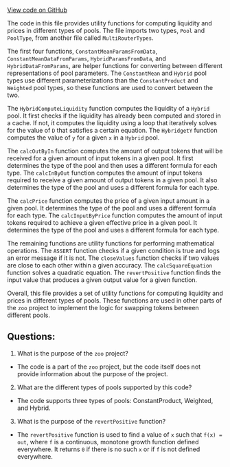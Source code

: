 [View code on GitHub](zoo-labs/zoo/blob/master/zdk/research/MultiRouting/src/MultiRouterMath.ts)

The code in this file provides utility functions for computing liquidity and prices in different types of pools. The file imports two types, `Pool` and `PoolType`, from another file called `MultiRouterTypes`. 

The first four functions, `ConstantMeanParamsFromData`, `ConstantMeanDataFromParams`, `HybridParamsFromData`, and `HybridDataFromParams`, are helper functions for converting between different representations of pool parameters. The `ConstantMean` and `Hybrid` pool types use different parameterizations than the `ConstantProduct` and `Weighted` pool types, so these functions are used to convert between the two. 

The `HybridComputeLiquidity` function computes the liquidity of a `Hybrid` pool. It first checks if the liquidity has already been computed and stored in a cache. If not, it computes the liquidity using a loop that iteratively solves for the value of `D` that satisfies a certain equation. The `HybridgetY` function computes the value of `y` for a given `x` in a `Hybrid` pool. 

The `calcOutByIn` function computes the amount of output tokens that will be received for a given amount of input tokens in a given pool. It first determines the type of the pool and then uses a different formula for each type. The `calcInByOut` function computes the amount of input tokens required to receive a given amount of output tokens in a given pool. It also determines the type of the pool and uses a different formula for each type. 

The `calcPrice` function computes the price of a given input amount in a given pool. It determines the type of the pool and uses a different formula for each type. The `calcInputByPrice` function computes the amount of input tokens required to achieve a given effective price in a given pool. It determines the type of the pool and uses a different formula for each type. 

The remaining functions are utility functions for performing mathematical operations. The `ASSERT` function checks if a given condition is true and logs an error message if it is not. The `closeValues` function checks if two values are close to each other within a given accuracy. The `calcSquareEquation` function solves a quadratic equation. The `revertPositive` function finds the input value that produces a given output value for a given function. 

Overall, this file provides a set of utility functions for computing liquidity and prices in different types of pools. These functions are used in other parts of the `zoo` project to implement the logic for swapping tokens between different pools.
## Questions: 
 1. What is the purpose of the `zoo` project?
- The code is a part of the `zoo` project, but the code itself does not provide information about the purpose of the project.

2. What are the different types of pools supported by this code?
- The code supports three types of pools: ConstantProduct, Weighted, and Hybrid.

3. What is the purpose of the `revertPositive` function?
- The `revertPositive` function is used to find a value of `x` such that `f(x) = out`, where `f` is a continuous, monotone growth function defined everywhere. It returns `0` if there is no such `x` or if `f` is not defined everywhere.